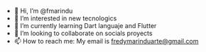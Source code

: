 - 👋 Hi, I’m @fmarindu
- 👀 I’m interested in new tecnologics
- 🌱 I’m currently learning Dart languaje and Flutter
- 💞️ I’m looking to collaborate on socials proyects
- 📫 How to reach me: My email is fredymarinduarte@gmail.com

<!---
fmarindu/fmarindu is a ✨ special ✨ repository because its `README.md` (this file) appears on your GitHub profile.
You can click the Preview link to take a look at your changes.
--->
